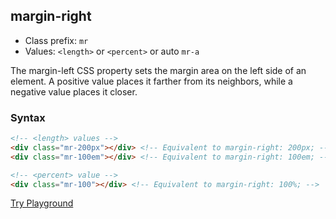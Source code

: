 ## margin-right
- Class prefix: `mr`
- Values: `<length>` or `<percent>` or auto `mr-a`

The margin-left CSS property sets the margin area on the left side of an element. A positive value places it farther from its neighbors, while a negative value places it closer.

### Syntax
```html
<!-- <length> values -->
<div class="mr-200px"></div> <!-- Equivalent to margin-right: 200px; -->
<div class="mr-100em"></div> <!-- Equivalent to margin-right: 100em; -->

<!-- <percent> value -->
<div class="mr-100"></div> <!-- Equivalent to margin-right: 100%; -->
```
[Try Playground](../../../demo)
